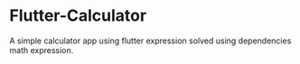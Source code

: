 # Flutter-Calculator
A simple calculator app using flutter expression solved using dependencies math expression.
